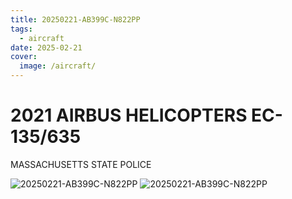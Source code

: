 ```yaml
---
title: 20250221-AB399C-N822PP
tags:
  - aircraft
date: 2025-02-21
cover:
  image: /aircraft/
---
```


# 2021 AIRBUS HELICOPTERS EC-135/635

MASSACHUSETTS STATE POLICE

![20250221-AB399C-N822PP](/aircraft/20250221-AB399C-N822PP-0.jpg)
![20250221-AB399C-N822PP](/aircraft/20250221-AB399C-N822PP-1.jpg)